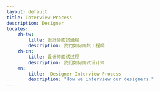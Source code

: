 ```yaml
---
layout: default
title: Interview Process
description: Designer
locales:
    zh-tw:
        title: 設計師面試過程
        description: 我們如何面試工程師
    zh-cn:
        title: 设计师面试过程
        description: 我们如何面试设计师
    en:
        title:  Designer Interview Process
        description: "How we interview our designers."
---
```


<a name="zh-tw"></a>

<a name="zh-cn"></a>

<a name="en"></a>